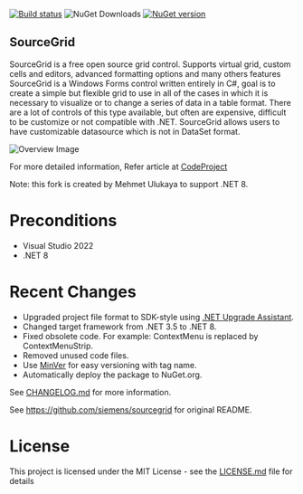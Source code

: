 [![Build status](https://ci.appveyor.com/api/projects/status/rgpayylq208kwt3g/branch/master?svg=true)](https://ci.appveyor.com/project/mehmetulukaya/sourcegrid-mehmetulukaya/branch/master) 
 ![NuGet Downloads](https://img.shields.io/nuget/dt/SourceGrid-mehmetulukaya?style=flat) [![NuGet version](https://badge.fury.io/nu/SourceGrid-mehmetulukaya.svg)](https://badge.fury.io/nu/SourceGrid-mehmetulukaya)


## SourceGrid

SourceGrid is a free open source grid control. Supports virtual grid, custom cells and editors, advanced formatting options and many others features
SourceGrid is a Windows Forms control written entirely in C#, goal is to create a simple but flexible grid to use in all of the cases in which it is necessary to visualize or to change a series of data in a table format. There are a lot of controls of this type available, but often are expensive, difficult to be customize or not compatible with .NET. SourceGrid allows users to have customizable datasource which is not in DataSet format.

![Overview Image](/Doc/Images/SourceGrid_Overview.png)

For more detailed information, Refer article at [CodeProject](https://www.codeproject.com/Articles/3531/SourceGrid-Open-Source-C-Grid-Control)

Note: this fork is created by Mehmet Ulukaya to support .NET 8.

# Preconditions

- Visual Studio 2022
- .NET 8

# Recent Changes

- Upgraded project file format to SDK-style using [.NET Upgrade Assistant](https://docs.microsoft.com/en-us/dotnet/core/porting/upgrade-assistant-overview).
- Changed target framework from .NET 3.5 to .NET 8.
- Fixed obsolete code. For example: ContextMenu is replaced by ContextMenuStrip.
- Removed unused code files.
- Use [MinVer](https://github.com/adamralph/minver) for easy versioning with tag name.
- Automatically deploy the package to NuGet.org.

See [CHANGELOG.md](CHANGELOG.md) for more information.

See https://github.com/siemens/sourcegrid for original README.

# License
This project is licensed under the MIT License - see the [LICENSE.md](https://github.com/siemens/sourcegrid/blob/master/LICENSE) file for details 


